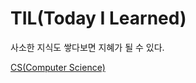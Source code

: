 # TIL(Today I Learned)

사소한 지식도 쌓다보면 지혜가 될 수 있다.

[CS(Computer Science)](https://github.com/BEDongryeol/TIL/tree/main/CS)



